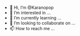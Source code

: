 - 👋 Hi, I’m @Karanopop
- 👀 I’m interested in ...
- 🌱 I’m currently learning ...
- 💞️ I’m looking to collaborate on ...
- 📫 How to reach me ...

<!---
Karanopop/Karanopop is a ✨ special ✨ repository because its `README.md` (this file) appears on your GitHub profile.
You can click the Preview link to take a look at your changes.
--->

